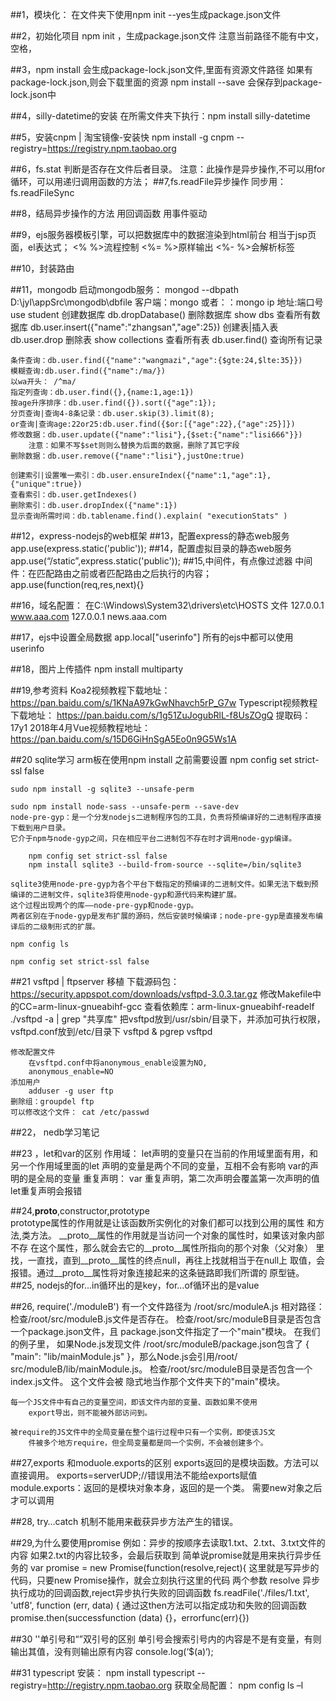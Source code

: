 ##1，模块化：
	在文件夹下使用npm init --yes生成package.json文件
	
##2，初始化项目 npm init ，生成package.json文件
	注意当前路径不能有中文，空格，
	
##3，npm install  会生成package-lock.json文件,里面有资源文件路径
	如果有package-lock.json,则会下载里面的资源
	npm install --save    会保存到package-lock.json中
	
##4，silly-datetime的安装
	在所需文件夹下执行：npm install silly-datetime

##5，安装cnpm | 淘宝镜像-安装快
	npm install -g cnpm --registry=https://registry.npm.taobao.org
	
##6，fs.stat 判断是否存在文件后者目录。
	注意：此操作是异步操作,不可以用for循环，可以用递归调用函数的方法；
##7,fs.readFile异步操作
	同步用：fs.readFileSync
	
##8，结局异步操作的方法
	用回调函数
	用事件驱动
	
##9，ejs服务器模板引擎，可以把数据库中的数据渲染到html前台
	相当于jsp页面，el表达式；
	<% %>流程控制
	<%= %>原样输出
	<%- %>会解析标签
	
##10，封装路由

##11，mongodb
	启动mongodb服务：
		mongod --dbpath D:\jyl\appSrc\mongodb\dbfile
	客户端：mongo 
	或者：：mongo  ip 地址:端口号
	use student  创建数据库
	db.dropDatabase()    删除数据库
	show dbs	查看所有数据库
	db.user.insert({"name":"zhangsan","age":25})   创建表|插入表
	db.user.drop    删除表
	show collections   查看所有表
	db.user.find()		查询所有记录
	
	条件查询：db.user.find({"name":"wangmazi","age":{$gte:24,$lte:35}})
	模糊查询:db.user.find({"name":/ma/})
	以wa开头： /^ma/
	指定列查询：db.user.find({},{name:1,age:1})
	按age升序排序：db.user.find({}).sort({"age":1});
	分页查询|查询4-8条记录：db.user.skip(3).limit(8);
	or查询|查询age:22or25:db.user.find({$or:[{"age":22},{"age":25}]})
	修改数据：db.user.update({"name":"lisi"},{$set:{"name":"lisi666"}})
		注意：如果不写$set则则么替换为后面的数据，删除了其它字段
	删除数据：db.user.remove({"name":"lisi"},justOne:true)
	
	创建索引|设置唯一索引：db.user.ensureIndex({"name":1,"age":1},{"unique":true})
	查看索引：db.user.getIndexes()
	删除索引：db.user.dropIndex({"name":1})
	显示查询所需时间：db.tablename.find().explain( "executionStats" )
	
##12，express-nodejs的web框架
##13，配置express的静态web服务
	app.use(express.static('public'));
##14，配置虚拟目录的静态web服务
	app.use(“/static”,express.static('public'));
##15,中间件，有点像过滤器
	中间件：在匹配路由之前或者匹配路由之后执行的内容；
	app.use(function(req,res,next){}
	
##16，域名配置：
	在C:\Windows\System32\drivers\etc\HOSTS 文件
	127.0.0.1 www.aaa.com
	127.0.0.1 news.aaa.com
	
##17，ejs中设置全局数据
	app.local["userinfo"]
	所有的ejs中都可以使用userinfo
	
##18，图片上传插件
	npm install multiparty
	
##19,参考资料
	Koa2视频教程下载地址： https://pan.baidu.com/s/1KNaA97kGwNhavch5rP_G7w
	Typescript视频教程下载地址： https://pan.baidu.com/s/1g51ZuJogubRlL-f8UsZOgQ
	提取码：17y1
	2018年4月Vue视频教程地址： https://pan.baidu.com/s/15D6GiHnSgA5Eo0n9G5Ws1A

##20 sqlite学习
	arm板在使用npm install 之前需要设置 npm config set strict-ssl false
	
	sudo npm install -g sqlite3 --unsafe-perm
	
	sudo npm install node-sass --unsafe-perm --save-dev
	node-pre-gyp：是一个分发nodejs二进制程序包的工具，负责将预编译好的二进制程序直接下载到用户目录。
	它介于npm与node-gyp之间，只在相应平台二进制包不存在时才调用node-gyp编译。
	
		npm config set strict-ssl false		
		npm install sqlite3 --build-from-source --sqlite=/bin/sqlite3
		
	sqlite3使用node-pre-gyp为各个平台下载指定的预编译的二进制文件。如果无法下载到预编译的二进制文件，sqlite3将使用node-gyp和源代码来构建扩展。
	这个过程出现两个的库——node-pre-gyp和node-gyp。
	两者区别在于node-gyp是发布扩展的源码，然后安装时候编译；node-pre-gyp是直接发布编译后的二级制形式的扩展。
	
	npm config ls
	
	npm config set strict-ssl false

##21 vsftpd | ftpserver 移植
	下载源码包：https://security.appspot.com/downloads/vsftpd-3.0.3.tar.gz
	修改Makefile中的CC=arm-linux-gnueabihf-gcc
	查看依赖库：arm-linux-gnueabihf-readelf ./vsftpd -a | grep "共享库"
	把vsftpd放到/usr/sbin/目录下，并添加可执行权限，vsftpd.conf放到/etc/目录下
	vsftpd &
	pgrep vsftpd
	
	修改配置文件
		在vsftpd.conf中将anonymous_enable设置为NO,
		anonymous_enable=NO
	添加用户
		adduser -g user ftp	
	删除组：groupdel ftp
	可以修改这个文件： cat /etc/passwd
	
##22， nedb学习笔记
	

##23 ，let和var的区别
	作用域：
		let声明的变量只在当前的作用域里面有用，和另一个作用域里面的let
			声明的变量是两个不同的变量，互相不会有影响
		var的声明的是全局的变量
	重复声明：
		var 重复声明，第二次声明会覆盖第一次声明的值
		let重复声明会报错
		
##24,__proto__,constructor,prototype		
	prototype属性的作用就是让该函数所实例化的对象们都可以找到公用的属性
		和方法,类方法。
	__proto__属性的作用就是当访问一个对象的属性时，如果该对象内部不存
		在这个属性，那么就会去它的__proto__属性所指向的那个对象（父对象）
		里找，一直找，直到__proto__属性的终点null，再往上找就相当于在null上
		取值，会报错。通过__proto__属性将对象连接起来的这条链路即我们所谓的
		原型链。
##25, nodejs的for…in循环出的是key，for…of循环出的是value

##26, require('./moduleB')   有一个文件路径为 /root/src/moduleA.js
	相对路径：
		检查/root/src/moduleB.js文件是否存在。
		检查/root/src/moduleB目录是否包含一个package.json文件，且
			package.json文件指定了一个"main"模块。 在我们的例子里，
			如果Node.js发现文件 /root/src/moduleB/package.json包含了
			{ "main": "lib/mainModule.js" }，那么Node.js会引用/root/
			src/moduleB/lib/mainModule.js。
		检查/root/src/moduleB目录是否包含一个index.js文件。 这个文件会被
			隐式地当作那个文件夹下的"main"模块。

	每一个JS文件中有自己的变量空间，即该文件内部的变量、函数如果不使用
		export导出，则不能被外部访问到。
		
	被require的JS文件中的全局变量在整个运行过程中只有一个实例，即使该JS文
		件被多个地方require，但全局变量都是同一个实例，不会被创建多个。
		
##27,exports 和moduole.exports的区别
	exports返回的是模块函数。方法可以直接调用。
		exports=serverUDP;//错误用法不能给exports赋值
	module.exports：返回的是模块对象本身，返回的是一个类。
		需要new对象之后才可以调用
		
##28, try…catch 机制不能用来截获异步方法产生的错误。

##29,为什么要使用promise
	例如：异步的按顺序去读取1.txt、2.txt、3.txt文件的内容
		如果2.txt的内容比较多，会最后获取到
	简单说promise就是用来执行异步任务的
	var promise = new Promise(function(resolve,reject){
	这里就是写异步的代码，只要new  Promise操作，就会立刻执行这里的代码
	两个参数 resolve 异步执行成功的回调函数,reject异步执行失败的回调函数
	fs.readFile('./files/1.txt', 'utf8', function (err, data) {
	通过这then方法可以指定成功和失败的回调函数
	promise.then(successfunction (data) {}，errorfunc(err){})

##30 ''单引号和“”双引号的区别
	单引号会搜索引号内的内容是不是有变量，有则输出其值，没有则输出原有内容
	console.log(‘$(a)‘);

##31 typescript
	安装：
		npm install typescript --registry=http://registry.npm.taobao.org
	获取全局配置：
		npm config ls –l
		




























	
	